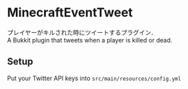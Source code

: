 # MinecraftEventTweet

プレイヤーがキルされた時にツイートするプラグイン．  
A Bukkit plugin that tweets when a player is killed or dead.

## Setup

Put your Twitter API keys into `src/main/resources/config.yml`
